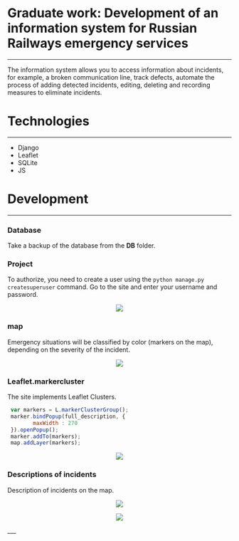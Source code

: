 # Graduate work: Development of an information system for Russian Railways emergency services
___
The information system allows you to access information about incidents, for example, 
a broken communication line, track defects, automate the process of adding detected incidents, 
editing, deleting and recording measures to eliminate incidents.
# Technologies
___
- Django
- Leaflet
- SQLite
- JS

# Development
___
### Database
Take a backup of the database from the __DB__ folder.
### Project
To authorize, you need to create a user using the `python manage.py createsuperuser` command.
Go to the site and enter your username and password.

<p align="center">
<img src="https://github.com/nemooo-trash/Graduate_Work_v2.0/assets/56976574/76194140-89ce-4f31-b4b3-62313ea06037">
</p>

### map
Emergency situations will be classified by color (markers on the map), depending on the severity of the incident.


<p align="center">
<img src="https://github.com/nemooo-trash/Graduate_Work_v2.0/assets/56976574/963c090c-5f59-4058-9b61-a881dedbb2fc">
</p>




### Leaflet.markercluster
The site implements Leaflet Clusters.
```js
 var markers = L.markerClusterGroup();
 marker.bindPopup(full_description, {
        maxWidth : 270
 }).openPopup(); 
 marker.addTo(markers);
 map.addLayer(markers);
 ```
<p align="center">
<img src="https://github.com/nemooo-trash/Graduate_Work_v2.0/assets/56976574/91980fd7-2a80-45c9-a9c8-9243b383f5e9">
</p>

### Descriptions of incidents
Description of incidents on the map.
<p align="center">
<img src="https://github.com/nemooo-trash/Graduate_Work_v2.0/assets/56976574/aae24494-f4d0-4eb4-b11a-5419897f139a">
</p>

<p align="center">
<img src="https://github.com/nemooo-trash/Graduate_Work_v2.0/assets/56976574/0f5647cb-0651-4281-ae12-80480510256f">
</p>
___


